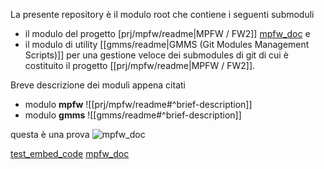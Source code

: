 La presente repository è il modulo root che contiene i seguenti submoduli
- il modulo del progetto  [prj/mpfw/readme|MPFW / FW2]]  [mpfw_doc](https://github.com/MuraDaco/mpfw/tree/main/readme.md#last-description) e 
- il modulo di utility [[gmms/readme|GMMS (Git Modules Management Scripts)]]  per una gestione veloce dei submodules di git di cui è costituito il progetto  [[prj/mpfw/readme|MPFW / FW2]].

Breve descrizione dei moduli appena citati

- modulo **mpfw**  ![[prj/mpfw/readme#^brief-description]]
- modulo **gmms**  ![[gmms/readme#^brief-description]]

questa è una prova
![mpfw_doc](https://github.com/MuraDaco/mpfw/tree/main)

[test_embed_code]("https://github.com/MuraDaco/mpfw/tree/main/readme.md?plain=1")
[mpfw_doc](https://github.com/MuraDaco/mpfw/tree/main/readme.md#last-description)